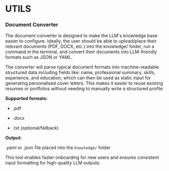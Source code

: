 # UTILS

### Document Converter
The document converter is designed to make the LLM's knowledge base easier to configure. Ideally, the user should be able to upload/place their relevant documents (PDF, DOCX, etc.) into the knowledge/ folder, run a command in the terminal, and convert their documents into LLM-friendly formats such as JSON or YAML.

The converter will parse typical document formats into machine-readable structured data including fields like: name, professional summary, skills, experience, and education, which can then be used as static input for generating personalised cover letters. This makes it easier to reuse existing resumes or portfolios without needing to manually write a structured profile.

**Supported formats:**

- .pdf

- .docx

- .txt (optional/fallback)

**Output:**

.yaml or .json file placed into the `knowledge/` folder

This tool enables faster onboarding for new users and ensures consistent input formatting for high-quality LLM outputs.